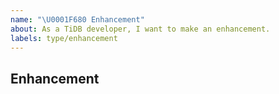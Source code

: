 ```yaml
---
name: "\U0001F680 Enhancement"
about: As a TiDB developer, I want to make an enhancement.
labels: type/enhancement
---
```


## Enhancement